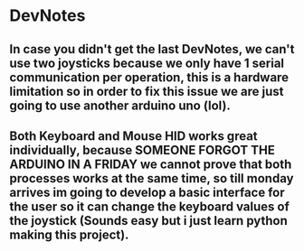 # DevNotes

## In case you didn't get the last DevNotes, we can't use two joysticks because we only have 1 serial communication per operation, this is a hardware limitation so in order to fix this issue we are just going to use another arduino uno (lol).

## Both Keyboard and Mouse HID works great individually, because SOMEONE FORGOT THE ARDUINO IN A FRIDAY we cannot prove that both processes works at the same time, so till monday arrives im going to develop a basic interface for the user so it can change the keyboard values of the joystick (Sounds easy but i just learn python making this project).